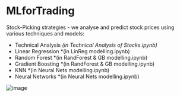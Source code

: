# MLforTrading
Stock-Picking strategies - we analyse and predict stock prices using various techniques and models:
- Technical Analysis *(in Technical Analysis of Stocks.ipynb)*
- Linear Regression *(in LinReg modelling.ipynb)
- Random Forest *(in RandForest & GB modelling.ipynb)
- Gradient Boosting *(in RandForest & GB modelling.ipynb)
- KNN *(in Neural Nets modelling.ipynb)
- Neural Networks *(in Neural Nets modelling.ipynb)

![image](https://user-images.githubusercontent.com/37692936/56749767-47d01100-677a-11e9-9245-647863ad3394.png)
